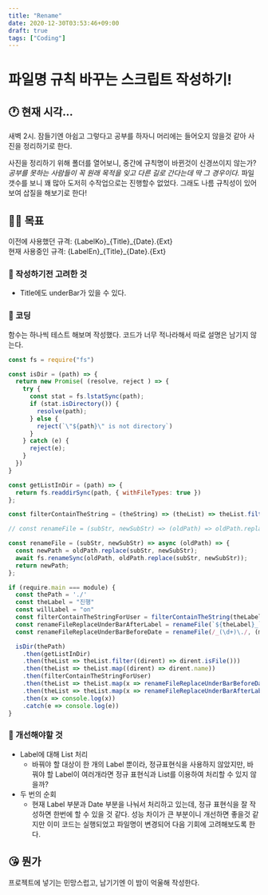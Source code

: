 ```yaml
---
title: "Rename"
date: 2020-12-30T03:53:46+09:00
draft: true
tags: ["Coding"]
---
```


# 파일명 규칙 바꾸는 스크립트 작성하기!

## 🕐 현재 시각...
새벽 2시. 잠들기엔 아쉽고 그렇다고 공부를 하자니 머리에는 들어오지 않을것 같아 사진을 정리하기로 한다.

사진을 정리하기 위해 폴더를 열어보니, 중간에 규칙명이 바뀐것이 신경쓰이지 않는가? _공부를 못하는 사람들이 꼭 원래 목적을 잊고 다른 길로 간다는데 딱 그 경우이다._ 파일 갯수를 보니 꽤 많아 도저히 수작업으로는 진행할수 없었다. 그래도 나름 규칙성이 있어보여 삽질을 해보기로 한다!

## 🐱‍🏍 목표

이전에 사용했던 규격: {LabelKo}\_{Title}\_{Date}.{Ext} \
현재 사용중인 규격: {LabelEn}\_{Title}\_{Date}.{Ext}

### 🤔 작성하기전 고려한 것

- Title에도 underBar가 있을 수 있다.

### 🔧 코딩

함수는 하나씩 테스트 해보며 작성했다.
코드가 너무 적나라해서 따로 설명은 남기지 않는다.

```javascript
const fs = require("fs")

const isDir = (path) => {
  return new Promise( (resolve, reject ) => {
    try {
      const stat = fs.lstatSync(path);
      if (stat.isDirectory()) {
        resolve(path);
      } else {
        reject(`\"${path}\" is not directory`)
      }
    } catch (e) {
      reject(e);
    }
  })
}

const getListInDir = (path) => {
  return fs.readdirSync(path, { withFileTypes: true })
};

const filterContainTheString = (theString) => (theList) => theList.filter(x => x.includes(theString) )

// const renameFile = (subStr, newSubStr) => (oldPath) => oldPath.replace(subStr, newSubStr); 테스트 코드

const renameFile = (subStr, newSubStr) => async (oldPath) => {
  const newPath = oldPath.replace(subStr, newSubStr);
  await fs.renameSync(oldPath, oldPath.replace(subStr, newSubStr));
  return newPath;
};

if (require.main === module) {
  const thePath = './'
  const theLabel = "진행"
  const willLabel = "on"
  const filterContainTheStringForUser = filterContainTheString(theLabel)
  const renameFileReplaceUnderBarAfterLabel = renameFile(`${theLabel}_`, `${willLabel}-`)
  const renameFileReplaceUnderBarBeforeDate = renameFile(/_(\d+)\./, (match, p1) => `-${p1}.` )

  isDir(thePath)
    .then(getListInDir)
    .then(theList => theList.filter((dirent) => dirent.isFile()))
    .then(theList => theList.map((dirent) => dirent.name))
    .then(filterContainTheStringForUser)
    .then(theList => theList.map(x => renameFileReplaceUnderBarBeforeDate(x)))
    .then(theList => theList.map(x => renameFileReplaceUnderBarAfterLabel(x)))
    .then(x => console.log(x))
    .catch(e => console.log(e))
}
```

### 🤔 개선해야할 것

- Label에 대해 List 처리
  - 바꿔야 할 대상이 한 개의 Label 뿐이라, 정규표현식을 사용하지 않았지만, 바꿔야 할 Label이 여러개라면 정규 표현식과 List를 이용하여 처리할 수 있지 않을까?
- 두 번의 순회
  - 현재 Label 부분과 Date 부분을 나눠서 처리하고 있는데, 정규 표현식을 잘 작성하면 한번에 할 수 있을 것 같다. 성능 차이가 큰 부분이니 개선하면 좋을것 같지만 이미 코드는 실행되었고 파일명이 변경되어 다음 기회에 고려해보도록 한다.

## 😘 뭔가

프로젝트에 넣기는 민망스럽고, 남기기엔 이 밤이 억울해 작성한다.
